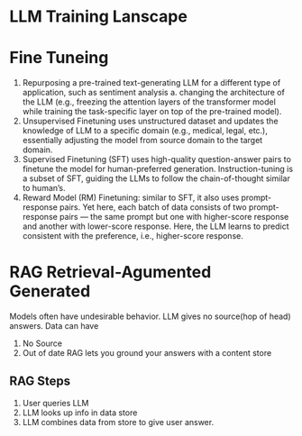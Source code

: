 # LLM Training Lanscape

# Fine Tuneing

1. Repurposing a pre-trained text-generating LLM for a different type of application, such as sentiment analysis
    a. changing the architecture of the LLM (e.g., freezing the attention layers of the transformer model while training the task-specific layer on top of the pre-trained model).
1. Unsupervised Finetuning uses unstructured dataset and updates the knowledge of LLM to a specific domain (e.g., medical, legal, etc.), essentially adjusting the model from source domain to the target domain.
1. Supervised Finetuning (SFT) uses high-quality question-answer pairs to finetune the model for human-preferred generation.  Instruction-tuning is a subset of SFT, guiding the LLMs to follow the chain-of-thought similar to human’s.
1. Reward Model (RM) Finetuning: similar to SFT, it also uses prompt-response pairs. Yet here, each batch of data consists of two prompt-response pairs — the same prompt but one with higher-score response and another with lower-score response. Here, the LLM learns to predict consistent with the preference, i.e., higher-score response.

# RAG Retrieval-Agumented Generated
Models often have undesirable behavior.  LLM gives no source(hop of head) answers.  Data can have
1. No Source
2. Out of date
RAG lets you ground your answers with a content store
## RAG Steps

1. User queries LLM
2. LLM looks up info in data store
3. LLM combines data from store to give user answer.

